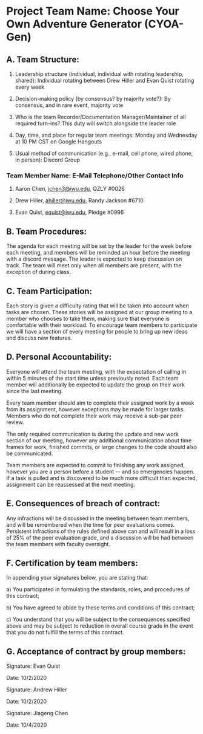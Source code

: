 # Project Team Name: Choose Your Own Adventure Generator (CYOA-Gen)

## A. Team Structure:
1. Leadership structure (individual, individual with rotating leadership, shared): 
Individual rotating between Drew Hiller and Evan Quist rotating every week

2. Decision-making policy (by consensus? by majority vote?): 
By consensus, and in rare event, majority vote

3. Who is the team Recorder/Documentation Manager/Maintainer of all required turn-ins? This duty will switch
alongside the leader role

4. Day, time, and place for regular team meetings: Monday and Wednesday at 10 PM CST on Google Hangouts

5. Usual method of communication (e.g., e-mail, cell phone, wired phone, in person): Discord Group

### Team Member Name: E-Mail Telephone/Other Contact Info
1. Aaron Chen, jchen3@iwu.edu, QZLY \#0026

2. Drew Hiller, ahiller@iwu.edu, Randy Jackson \#6710

3. Evan Quist, equist@iwu.edu, Pledge \#0996

## B. Team Procedures:
The agenda for each meeting will be set by the leader for the week before each meeting, and members will be reminded 
an hour before the meeting with a discord message. The leader is expected to keep discussion on track. The team will 
meet only when all members are present, with the exception of during class.

## C. Team Participation:
Each story is given a difficulty rating that will be taken into account when tasks are chosen. These stories will 
be assigned at our group meeting to a member who chooses to take them, making sure that everyone is 
comfortable with their workload. To encourage team members to participate we will have a section of every meeting 
for people to bring up new ideas and discuss new features.

## D. Personal Accountability:
Everyone will attend the team meeting, with the expectation of calling in within 5 minutes of the start time 
unless previously noted. Each team member will additionally be expected to update the group on their work since 
the last meeting.

Every team member should aim to complete their assigned work by a week from its assignment, however exceptions may 
be made for larger tasks. Members who do not complete their work may receive a sub-par peer review.

The only required communication is during the update and new work section of our meeting, 
however any additional communication about time frames for work, finished commits, or large changes to the code 
should also be communicated.

Team members are expected to commit to finishing any work assigned, however you are a person before a student -- 
and so emergencies happen. If a task is pulled and is discovered to be much more difficult than expected, 
assignment can be reassessed at the next meeting.

## E. Consequences of breach of contract:
Any infractions will be discussed in the meeting between team members, and will be remembered when the time 
for peer evaluations comes. Persistent infractions of the rules defined above can and will result in a loss of 
25% of the peer evaluation grade, and a discussion will be had between the team members with faculty oversight.

## F. Certification by team members:
In appending your signatures below, you are stating that:

a) You participated in formulating the standards, roles, and procedures of this contract;

b) You have agreed to abide by these terms and conditions of this contract;

c) You understand that you will be subject to the consequences specified above and may be subject to
reduction in overall course grade in the event that you do not fulfill the terms of this contract.

## G. Acceptance of contract by group members:

Signature: Evan Quist

Date: 10/2/2020


Signature: Andrew Hiller	

Date: 10/2/2020


Signature: Jiageng Chen

Date: 10/4/2020
